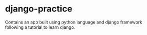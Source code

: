 # django-practice
Contains an app built using python language and django framework  following a tutorial to learn django.
